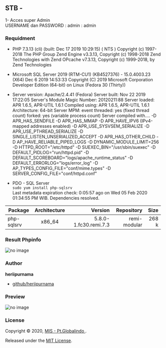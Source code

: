 ## STB  - 

1- Acces super Admin <br>
   USERNAME dan PASSWORD : admin : admin <br>


### Requidment
* PHP 7.3.13 (cli) (built: Dec 17 2019 10:29:15) ( NTS )
Copyright (c) 1997-2018 The PHP Group
Zend Engine v3.3.13, Copyright (c) 1998-2018 Zend Technologies
    with Zend OPcache v7.3.13, Copyright (c) 1999-2018, by Zend Technologies 
* Microsoft SQL Server 2019 (RTM-CU1) (KB4527376) - 15.0.4003.23 (X64) 
	Dec  6 2019 14:53:33 
	Copyright (C) 2019 Microsoft Corporation
	Developer Edition (64-bit) on Linux (Fedora 30 (Thirty)) <X64>             
* Server version: Apache/2.4.41 (Fedora)
Server built:   Nov 22 2019 17:22:05
Server's Module Magic Number: 20120211:88
Server loaded:  APR 1.6.5, APR-UTIL 1.6.1
Compiled using: APR 1.6.5, APR-UTIL 1.6.1
Architecture:   64-bit
Server MPM:     event
  threaded:     yes (fixed thread count)
    forked:     yes (variable process count)
Server compiled with....
 -D APR_HAS_SENDFILE
 -D APR_HAS_MMAP
 -D APR_HAVE_IPV6 (IPv4-mapped addresses enabled)
 -D APR_USE_SYSVSEM_SERIALIZE
 -D APR_USE_PTHREAD_SERIALIZE
 -D SINGLE_LISTEN_UNSERIALIZED_ACCEPT
 -D APR_HAS_OTHER_CHILD
 -D AP_HAVE_RELIABLE_PIPED_LOGS
 -D DYNAMIC_MODULE_LIMIT=256
 -D HTTPD_ROOT="/etc/httpd"
 -D SUEXEC_BIN="/usr/sbin/suexec"
 -D DEFAULT_PIDLOG="run/httpd.pid"
 -D DEFAULT_SCOREBOARD="logs/apache_runtime_status"
 -D DEFAULT_ERRORLOG="logs/error_log"
 -D AP_TYPES_CONFIG_FILE="conf/mime.types"
 -D SERVER_CONFIG_FILE="conf/httpd.conf"

 * PDO - SQL Server <br>
 ```sudo yum install php-sqlsrv``` <br/>
 Last metadata expiration check: 0:05:57 ago on Wed 05 Feb 2020 01:34:55 PM WIB.
Dependencies resolved. <br/>

| Package      | Architecture       | Version   | Repository | Size
| ------------- |:-------------:| -----:| -----:|-----:|
| php-sqlsrv      | x86_64 | 5.8.0-1.fc30.remi.7.3  | remi-modular | 268 k
### Result Phpinfo

![ no image ](template/coreui/img/sql-Serv-module.png)




### Author

**heriipurnama**

* [github/heriipurnama](https://github.com/heriipurnama)

### Preview

![ no image ](template/coreui/img/loginPage3.png)

### License

Copyright © 2020, [ MIS - Pt.Globalindo ](https://github.com/Globalindo-intimates/stb.git).

Released under the [MIT License](LICENSE).